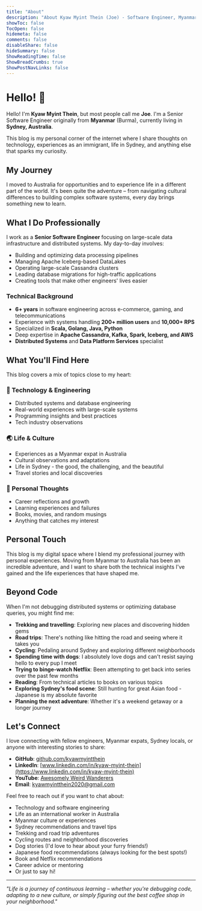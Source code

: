 ```yaml
---
title: "About"
description: "About Kyaw Myint Thein (Joe) - Software Engineer, Myanmar expat in Sydney"
showToc: false
TocOpen: false
hidemeta: false
comments: false
disableShare: false
hideSummary: false
ShowReadingTime: false
ShowBreadCrumbs: true
ShowPostNavLinks: false
---
```


# Hello! 👋

Hello! I'm **Kyaw Myint Thein**, but most people call me **Joe**. I'm a Senior Software Engineer originally from **Myanmar** (Burma), currently living in **Sydney, Australia**.

This blog is my personal corner of the internet where I share thoughts on technology, experiences as an immigrant, life in Sydney, and anything else that sparks my curiosity.

## My Journey

I moved to Australia for opportunities and to experience life in a different part of the world. It's been quite the adventure – from navigating cultural differences to building complex software systems, every day brings something new to learn.

## What I Do Professionally

I work as a **Senior Software Engineer** focusing on large-scale data infrastructure and distributed systems. My day-to-day involves:

- Building and optimizing data processing pipelines
- Managing Apache Iceberg-based DataLakes
- Operating large-scale Cassandra clusters
- Leading database migrations for high-traffic applications
- Creating tools that make other engineers' lives easier

### Technical Background

- **6+ years** in software engineering across e-commerce, gaming, and telecommunications
- Experience with systems handling **200+ million users** and **10,000+ RPS**
- Specialized in **Scala, Golang, Java, Python**
- Deep expertise in **Apache Cassandra, Kafka, Spark, Iceberg, and AWS**
- **Distributed Systems** and **Data Platform Services** specialist

## What You'll Find Here

This blog covers a mix of topics close to my heart:

### 🔧 Technology & Engineering

- Distributed systems and database engineering
- Real-world experiences with large-scale systems
- Programming insights and best practices
- Tech industry observations

### 🌏 Life & Culture

- Experiences as a Myanmar expat in Australia
- Cultural observations and adaptations
- Life in Sydney - the good, the challenging, and the beautiful
- Travel stories and local discoveries

### 💭 Personal Thoughts

- Career reflections and growth
- Learning experiences and failures
- Books, movies, and random musings
- Anything that catches my interest

## Personal Touch

This blog is my digital space where I blend my professional journey with personal experiences. Moving from Myanmar to Australia has been an incredible adventure, and I want to share both the technical insights I've gained and the life experiences that have shaped me.

## Beyond Code

When I'm not debugging distributed systems or optimizing database queries, you might find me:

- **Trekking and travelling**: Exploring new places and discovering hidden gems
- **Road trips**: There's nothing like hitting the road and seeing where it takes you
- **Cycling**: Pedaling around Sydney and exploring different neighborhoods
- **Spending time with dogs**: I absolutely love dogs and can't resist saying hello to every pup I meet
- **Trying to binge-watch Netflix**: Been attempting to get back into series over the past few months
- **Reading**: From technical articles to books on various topics
- **Exploring Sydney's food scene**: Still hunting for great Asian food - Japanese is my absolute favorite
- **Planning the next adventure**: Whether it's a weekend getaway or a longer journey

## Let's Connect

I love connecting with fellow engineers, Myanmar expats, Sydney locals, or anyone with interesting stories to share:

- **GitHub**: [github.com/kyawmyintthein](https://github.com/kyawmyintthein)
- **LinkedIn**: [www.linkedin.com/in/kyaw-myint-thein](https://www.linkedin.com/in/kyaw-myint-thein)
- **YouTube**: [Awesomely Weird Wanderers](https://www.youtube.com/@AwesomelyWeirdWanderers)
- **Email**: [kyawmyintthein2020@gmail.com](mailto:kyawmyintthein2020@gmail.com)

Feel free to reach out if you want to chat about:

- Technology and software engineering
- Life as an international worker in Australia
- Myanmar culture or experiences
- Sydney recommendations and travel tips
- Trekking and road trip adventures
- Cycling routes and neighborhood discoveries
- Dog stories (I'd love to hear about your furry friends!)
- Japanese food recommendations (always looking for the best spots!)
- Book and Netflix recommendations
- Career advice or mentoring
- Or just to say hi!

---

*"Life is a journey of continuous learning – whether you're debugging code, adapting to a new culture, or simply figuring out the best coffee shop in your neighborhood."*